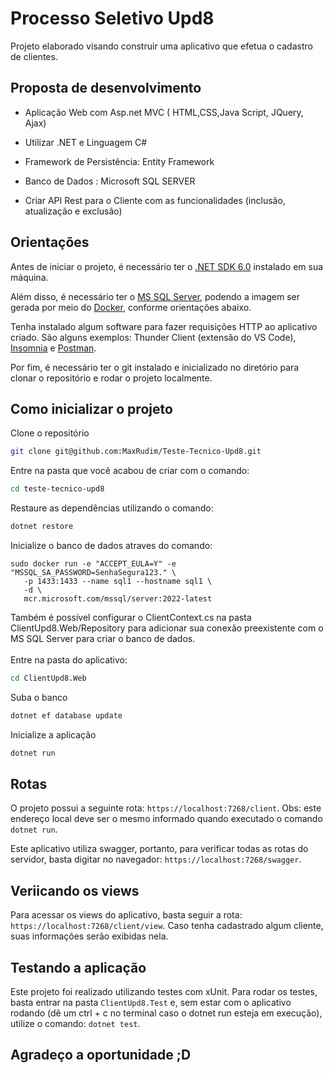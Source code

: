 # Processo Seletivo Upd8

Projeto elaborado visando construir uma aplicativo que efetua o cadastro de clientes.

## Proposta de desenvolvimento
 
 - Aplicação Web com Asp.net MVC ( HTML,CSS,Java Script, JQuery, Ajax)

 - Utilizar .NET e Linguagem C#

 - Framework de Persistência:  Entity Framework

 - Banco de Dados : Microsoft SQL SERVER

 - Criar API Rest para o Cliente com as funcionalidades (inclusão, atualização e exclusão)

 
## Orientações

Antes de iniciar o projeto, é necessário ter o [.NET SDK 6.0](https://dotnet.microsoft.com/en-us/download/dotnet/6.0) instalado em sua máquina.

Além disso, é necessário ter o [MS SQL Server](https://www.microsoft.com/pt-br/sql-server/sql-server-downloads), podendo a imagem ser gerada por meio do [Docker](https://www.docker.com/), conforme orientações abaixo.

Tenha instalado algum software para fazer requisições HTTP ao aplicativo criado. São alguns exemplos: Thunder Client (extensão do VS Code), [Insomnia](https://insomnia.rest/download) e [Postman](https://www.postman.com/).

Por fim, é necessário ter o git instalado e inicializado no diretório para clonar o repositório e rodar o projeto localmente.
 
## Como inicializar o projeto

Clone o repositório
```bash
git clone git@github.com:MaxRudim/Teste-Tecnico-Upd8.git
```
Entre na pasta que você acabou de criar com o comando:
```bash
cd teste-tecnico-upd8
```
Restaure as dependências utilizando o comando:
```bash
dotnet restore
```
Inicialize o banco de dados atraves do comando:
```docker
sudo docker run -e "ACCEPT_EULA=Y" -e "MSSQL_SA_PASSWORD=SenhaSegura123." \
   -p 1433:1433 --name sql1 --hostname sql1 \
   -d \
   mcr.microsoft.com/mssql/server:2022-latest
```
Também é possível configurar o ClientContext.cs na pasta ClientUpd8.Web/Repository para adicionar sua conexão preexistente com o MS SQL Server para criar o banco de dados.</br></br>
Entre na pasta do aplicativo:
```bash
cd ClientUpd8.Web
```
Suba o banco
```bash
dotnet ef database update
```
Inicialize a aplicação
```bash
dotnet run
```

## Rotas

O projeto possui a seguinte rota: `https://localhost:7268/client`. Obs: este endereço local deve ser o mesmo informado quando executado o comando `dotnet run`.

Este aplicativo utiliza swagger, portanto, para verificar todas as rotas do servidor, basta digitar no navegador: `https://localhost:7268/swagger`.

## Veriicando os views

Para acessar os views do aplicativo, basta seguir a rota: `https://localhost:7268/client/view`. Caso tenha cadastrado algum cliente, suas informações serão exibidas nela.

## Testando a aplicação

Este projeto foi realizado utilizando testes com xUnit. Para rodar os testes, basta entrar na pasta `ClientUpd8.Test` e, sem estar com o aplicativo rodando (dê um ctrl + c no terminal caso o dotnet run esteja em execução), utilize o comando: `dotnet test`.

## Agradeço a oportunidade ;D